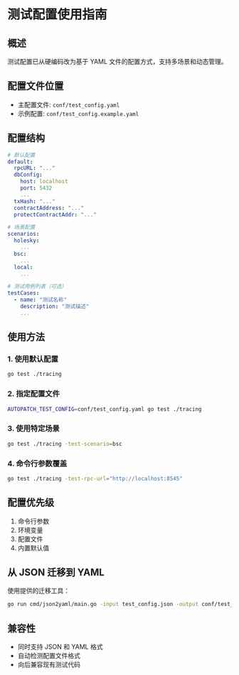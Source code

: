 # 测试配置使用指南

## 概述
测试配置已从硬编码改为基于 YAML 文件的配置方式，支持多场景和动态管理。

## 配置文件位置
- 主配置文件: `conf/test_config.yaml`
- 示例配置: `conf/test_config.example.yaml`

## 配置结构
```yaml
# 默认配置
default:
  rpcURL: "..."
  dbConfig:
    host: localhost
    port: 5432
    ...
  txHash: "..."
  contractAddress: "..."
  protectContractAddr: "..."

# 场景配置
scenarios:
  holesky:
    ...
  bsc:
    ...
  local:
    ...

# 测试用例列表（可选）
testCases:
  - name: "测试名称"
    description: "测试描述"
    ...
```

## 使用方法

### 1. 使用默认配置
```bash
go test ./tracing
```

### 2. 指定配置文件
```bash
AUTOPATCH_TEST_CONFIG=conf/test_config.yaml go test ./tracing
```

### 3. 使用特定场景
```bash
go test ./tracing -test-scenario=bsc
```

### 4. 命令行参数覆盖
```bash
go test ./tracing -test-rpc-url="http://localhost:8545"
```

## 配置优先级
1. 命令行参数
2. 环境变量
3. 配置文件
4. 内置默认值

## 从 JSON 迁移到 YAML
使用提供的迁移工具：
```bash
go run cmd/json2yaml/main.go -input test_config.json -output conf/test_config.yaml
```

## 兼容性
- 同时支持 JSON 和 YAML 格式
- 自动检测配置文件格式
- 向后兼容现有测试代码